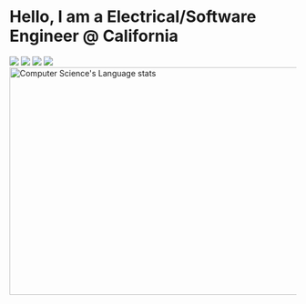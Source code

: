 # Hello, I am a Electrical/Software Engineer @ California

![](https://komarev.com/ghpvc/?username=SoftwareDeveloperVM&color=blue)
![](https://img.shields.io/badge/OS-Windows&nbsp;11-informational?style=flat&logo=windows&logoColor=blue&color=0C7DBE)
![](https://img.shields.io/badge/Editor-VS&nbsp;Code-informational?style=flat&logo=visual-studio-code&logoColor=blue&color=0C7DBE)
![](https://img.shields.io/badge/Shell-Terminal-informational?style=flat&logo=windows-terminal&logoColor=blue&color=0C7DBE)
<img height=400 width=1200 src="https://github-readme-stats.vercel.app/api/top-langs/?username=AceOfSpadesCard&layout=compact" alt="Computer Science's Language stats" />
